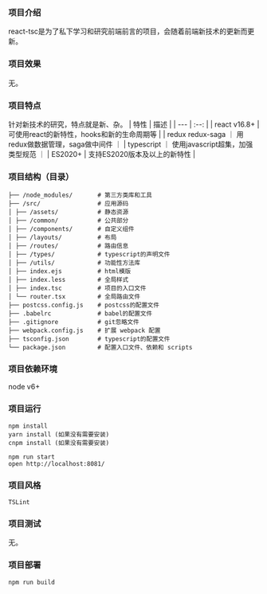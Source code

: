### 项目介绍

react-tsc是为了私下学习和研究前端前言的项目，会随着前端新技术的更新而更新。

### 项目效果

无。

### 项目特点

针对新技术的研究，特点就是新、杂。
| 特性 | 描述 |
| ---  | :--: |
| react v16.8+ | 可使用react的新特性，hooks和新的生命周期等 |
| redux redux-saga ｜ 用redux做数据管理，saga做中间件 ｜
| typescript ｜ 使用javascript超集，加强类型规范 ｜
| ES2020+ | 支持ES2020版本及以上的新特性 |


### 项目结构（目录）

``` 
├── /node_modules/       # 第三方类库和工具
├── /src/                # 应用源码
│ ├── /assets/           # 静态资源
│ ├── /common/           # 公共部分
│ ├── /components/       # 自定义组件
│ ├── /layouts/          # 布局
│ ├── /routes/           # 路由信息
│ ├── /types/            # typescript的声明文件
│ ├── /utils/            # 功能性方法库
│ ├── index.ejs          # html模版
│ ├── index.less         # 全局样式
│ ├── index.tsc          # 项目的入口文件
│ └── router.tsx         # 全局路由文件
├── postcss.config.js    # postcss的配置文件
├── .babelrc             # babel的配置文件
├── .gitignore           # git忽略文件
├── webpack.config.js    # 扩展 webpack 配置
├── tsconfig.json        # typescript的配置文件
└── package.json         # 配置入口文件、依赖和 scripts
```

### 项目依赖环境

node v6+

### 项目运行

``` 
npm install
yarn install (如果没有需要安装)
cnpm install (如果没有需要安装)

npm run start
open http://localhost:8081/
```

### 项目风格

```
TSLint
```

### 项目测试

无。

### 项目部署

```
npm run build
```
